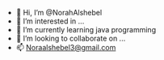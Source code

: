 - 👋 Hi, I’m @NorahAlshebel
- 👀 I’m interested in ...
- 🌱 I’m currently learning java programming
- 💞️ I’m looking to collaborate on ...
- 📫 Noraalshebel3@gmail.com

<!---
NorahAlshebel/NorahAlshebel is a ✨ special ✨ repository because its `README.md` (this file) appears on your GitHub profile.
You can click the Preview link to take a look at your changes.
--->
